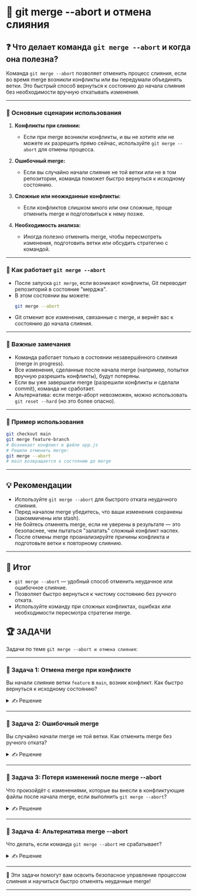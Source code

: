 # 📌 git merge --abort и отмена слияния

## ❓ Что делает команда `git merge --abort` и когда она полезна?

Команда `git merge --abort` позволяет отменить процесс слияния, если во время merge возникли конфликты или вы передумали объединять ветки. Это быстрый способ вернуться к состоянию до начала слияния без необходимости вручную откатывать изменения.

---

### 🔹 Основные сценарии использования

1. **Конфликты при слиянии:**
   - Если при merge возникли конфликты, и вы не хотите или не можете их разрешить прямо сейчас, используйте `git merge --abort` для отмены процесса.

2. **Ошибочный merge:**
   - Если вы случайно начали слияние не той ветки или не в том репозитории, команда поможет быстро вернуться к исходному состоянию.

3. **Сложные или неожиданные конфликты:**
   - Если конфликтов слишком много или они сложные, проще отменить merge и подготовиться к нему позже.

4. **Необходимость анализа:**
   - Иногда полезно отменить merge, чтобы пересмотреть изменения, подготовить ветки или обсудить стратегию с командой.

---

### 🔹 Как работает `git merge --abort`

- После запуска `git merge`, если возникают конфликты, Git переводит репозиторий в состояние "мерджа".
- В этом состоянии вы можете:
  ```bash
  git merge --abort
  ```
- Git отменит все изменения, связанные с merge, и вернёт вас к состоянию до начала слияния.

---

### 🔹 Важные замечания

- Команда работает только в состоянии незавершённого слияния (merge in progress).
- Все изменения, сделанные после начала merge (например, попытки вручную разрешить конфликты), будут потеряны.
- Если вы уже завершили merge (разрешили конфликты и сделали commit), команда не сработает.
- Альтернатива: если merge-аборт невозможен, можно использовать `git reset --hard` (но это более опасно).

---

### 🔹 Пример использования

```bash
git checkout main
git merge feature-branch
# Возникает конфликт в файле app.js
# Решили отменить merge:
git merge --abort
# main возвращается к состоянию до merge
```

---

## 💡 Рекомендации

- Используйте `git merge --abort` для быстрого отката неудачного слияния.
- Перед началом merge убедитесь, что ваши изменения сохранены (закоммичены или stash).
- Не бойтесь отменять merge, если не уверены в результате — это безопаснее, чем пытаться "залатать" сложный конфликт наспех.
- После отмены merge проанализируйте причины конфликта и подготовьте ветки к повторному слиянию.

---

## 🎯 Итог

- `git merge --abort` — удобный способ отменить неудачное или ошибочное слияние.
- Позволяет быстро вернуться к чистому состоянию без ручного отката.
- Используйте команду при сложных конфликтах, ошибках или необходимости пересмотра стратегии merge.

## 🏆 ЗАДАЧИ

Задачи по теме `git merge --abort и отмена слияния`:

---

### 📌 Задача 1: Отмена merge при конфликте

Вы начали слияние ветки `feature` в `main`, возник конфликт. Как быстро вернуться к исходному состоянию?

<details>
<summary>✍ Решение</summary>

```bash
git merge --abort
```

</details>

---

### 📌 Задача 2: Ошибочный merge

Вы случайно начали merge не той ветки. Как отменить merge без ручного отката?

<details>
<summary>✍ Решение</summary>

Выполнить команду:
```bash
git merge --abort
```

</details>

---

### 📌 Задача 3: Потеря изменений после merge --abort

Что произойдёт с изменениями, которые вы внесли в конфликтующие файлы после начала merge, если выполнить `git merge --abort`?

<details>
<summary>✍ Решение</summary>

Все изменения, сделанные после начала merge (например, попытки вручную разрешить конфликты), будут потеряны. Репозиторий вернётся к состоянию до merge.

</details>

---

### 📌 Задача 4: Альтернатива merge --abort

Что делать, если команда `git merge --abort` не срабатывает?

<details>
<summary>✍ Решение</summary>

Можно использовать:
```bash
git reset --hard HEAD
```
или
```bash
git reset --hard <commit>
```
Но это более опасно, так как удаляет все незакоммиченные изменения.

</details>

---

🎉 Эти задачи помогут вам освоить безопасное управление процессом слияния и научиться быстро отменять неудачные merge!

--- 